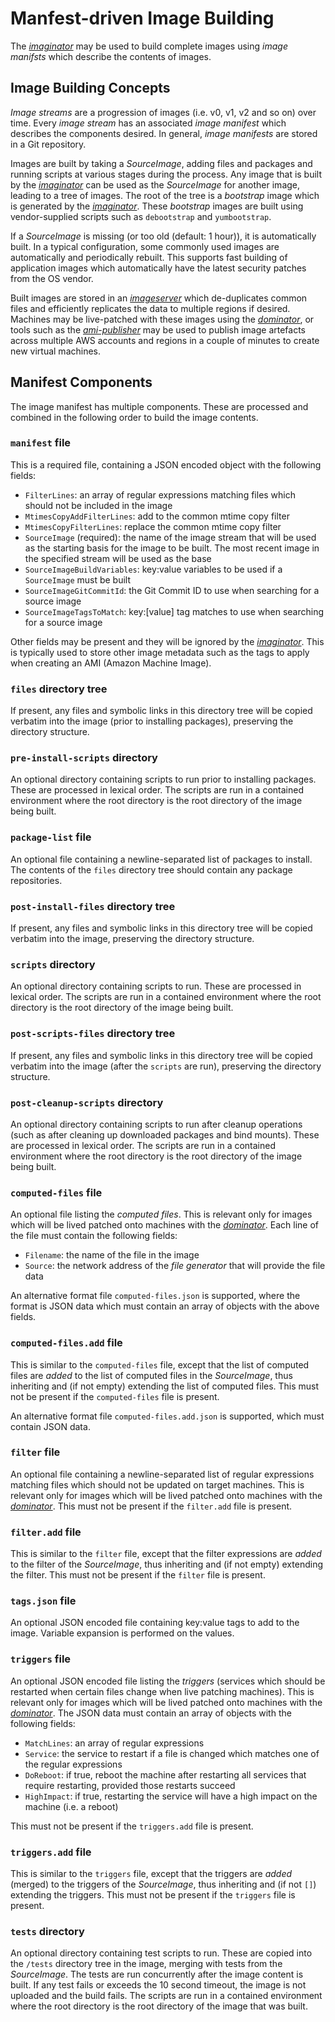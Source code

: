 # Manfest-driven Image Building
The *[imaginator](../cmd/imaginator/README.md)* may be used to build complete
images using *image manifsts* which describe the contents of images.

## Image Building Concepts
*Image streams* are a progression of images (i.e. v0, v1, v2 and so on) over
time. Every *image stream* has an associated *image manifest* which describes
the components desired. In general, *image manifests* are stored in a Git
repository.

Images are built by taking a *SourceImage*, adding files and packages and
running scripts at various stages during the process. Any image that is built by
the *[imaginator](../cmd/imaginator/README.md)* can be used as the *SourceImage*
for another image, leading to a tree of images. The root of the tree is a
*bootstrap* image which is generated by the
*[imaginator](../cmd/imaginator/README.md)*. These *bootstrap* images are built
using vendor-supplied scripts such as `debootstrap` and `yumbootstrap`.

If a *SourceImage* is missing (or too old (default: 1 hour)), it is
automatically built. In a typical configuration, some commonly used images are
automatically and periodically rebuilt. This supports fast building of
application images which automatically have the latest security patches from the
OS vendor.

Built images are stored in an *[imageserver](../cmd/imageserver/README.md)*
which de-duplicates common files and efficiently replicates the data to multiple
regions if desired. Machines may be live-patched with these images using the
*[dominator](../cmd/dominator/README.md)*, or tools such as the
*[ami-publisher](../cmd/ami-publisher/README.md)* may be used to publish image artefacts
across multiple AWS accounts and regions in a couple of minutes to create new
virtual machines.

## Manifest Components
The image manifest has multiple components. These are processed and combined in
the following order to build the image contents.

### `manifest` file
This is a required file, containing a JSON encoded object with the following
fields:
- `FilterLines`: an array of regular expressions matching files which should not
                 be included in the image
- `MtimesCopyAddFilterLines`: add to the common mtime copy filter
- `MtimesCopyFilterLines`: replace the common mtime copy filter
- `SourceImage` (required): the name of the image stream that will be used as
                            the starting basis for the image to be built. The
			    most recent image in the specified stream will be
			    used as the base
- `SourceImageBuildVariables`: key:value variables to be used if a `SourceImage`
                               must be built
- `SourceImageGitCommitId`: the Git Commit ID to use when searching for a source
                            image
- `SourceImageTagsToMatch`: key:[value] tag matches to use when searching for a
                            source image

Other fields may be present and they will be ignored by the
*[imaginator](../cmd/imaginator/README.md)*. This is typically used to store
other image metadata such as the tags to apply when creating an AMI (Amazon
Machine Image).

### `files` directory tree
If present, any files and symbolic links in this directory tree will be
copied verbatim into the image (prior to installing packages), preserving the
directory structure.

### `pre-install-scripts` directory
An optional directory containing scripts to run prior to installing packages.
These are processed in lexical order. The scripts are run in a contained
environment where the root directory is the root directory of the image being
built.

### `package-list` file
An optional file containing a newline-separated list of packages to install. The
contents of the `files` directory tree should contain any package repositories.

### `post-install-files` directory tree
If present, any files and symbolic links in this directory tree will be
copied verbatim into the image, preserving the directory structure.

### `scripts` directory
An optional directory containing scripts to run. These are processed in lexical
order. The scripts are run in a contained environment where the root directory
is the root directory of the image being built.

### `post-scripts-files` directory tree
If present, any files and symbolic links in this directory tree will be
copied verbatim into the image (after the `scripts` are run), preserving the
directory structure.

### `post-cleanup-scripts` directory
An optional directory containing scripts to run after cleanup operations (such
as after cleaning up downloaded packages and bind mounts). These are processed
in lexical order. The scripts are run in a contained environment where the root
directory is the root directory of the image being built.

### `computed-files` file
An optional file listing the *computed files*. This is relevant only for images
which will be lived patched onto machines with the
*[dominator](../cmd/dominator/README.md)*. Each line of the file must contain
the following fields:
- `Filename`: the name of the file in the image
- `Source`: the network address of the *file generator* that will provide the
            file data

An alternative format file `computed-files.json` is supported, where the format
is JSON data which must contain an array of objects with the above fields.

### `computed-files.add` file
This is similar to the `computed-files` file, except that the list of computed
files are *added* to the list of computed files in the *SourceImage*, thus
inheriting and (if not empty) extending the list of computed files. This must
not be present if the `computed-files` file is present.

An alternative format file `computed-files.add.json` is supported, which must
contain JSON data.

### `filter` file
An optional file containing a newline-separated list of regular expressions
matching files which should not be updated on target machines. This is relevant
only for images which will be lived patched onto machines with the
*[dominator](../cmd/dominator/README.md)*. This must not be present if the
`filter.add` file is present.

### `filter.add` file
This is similar to the `filter` file, except that the filter expressions are
*added* to the filter of the *SourceImage*, thus inheriting and (if not empty)
extending the filter. This must not be present if the `filter` file is present.

### `tags.json` file
An optional JSON encoded file containing key:value tags to add to the image.
Variable expansion is performed on the values.

### `triggers` file
An optional JSON encoded file listing the *triggers* (services which should be
restarted when certain files change when live patching machines). This is
relevant only for images which will be lived patched onto machines with the
*[dominator](../cmd/dominator/README.md)*. The JSON data must contain an array
of objects with the following fields:
- `MatchLines`: an array of regular expressions
- `Service`: the service to restart if a file is changed which matches one of
  	     the regular expressions
- `DoReboot`: if true, reboot the machine after restarting all services that
              require restarting, provided those restarts succeed
- `HighImpact`: if true, restarting the service will have a high impact on the
  		machine (i.e. a reboot)

This must not be present if the `triggers.add` file is present.

### `triggers.add` file
This is similar to the `triggers` file, except that the triggers are *added*
(merged) to the triggers of the *SourceImage*, thus inheriting and (if not
`[]`) extending the triggers. This must not be present if the `triggers` file is
present.

### `tests` directory
An optional directory containing test scripts to run. These are copied into the
`/tests` directory tree in the image, merging with tests from the *SourceImage*.
The tests are run concurrently after the image content is built. If any test
fails or exceeds the 10 second timeout, the image is not uploaded and the build
fails. The scripts are run in a contained environment where the root directory
is the root directory of the image that was built.

